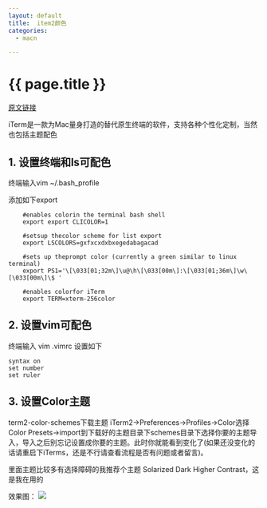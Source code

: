 ```yaml
---
layout: default
title:  item2颜色
categories:
  - macn

---
```

# {{ page.title }}

[原文链接](http://www.jianshu.com/p/33deff6b8a63)

iTerm是一款为Mac量身打造的替代原生终端的软件，支持各种个性化定制，当然也包括主题配色

## 1. 设置终端和ls可配色

终端输入vim ~/.bash_profile

添加如下export
 
        #enables colorin the terminal bash shell
        export export CLICOLOR=1

        #setsup thecolor scheme for list export
        export LSCOLORS=gxfxcxdxbxegedabagacad

        #sets up theprompt color (currently a green similar to linux terminal)
        export PS1='\[\033[01;32m\]\u@\h\[\033[00m\]:\[\033[01;36m\]\w\[\033[00m\]\$ '

        #enables colorfor iTerm
        export TERM=xterm-256color

## 2. 设置vim可配色

终端输入 vim .vimrc
设置如下

	syntax on
	set number
	set ruler


## 3. 设置Color主题

term2-color-schemes下载主题
iTerm2->Preferences->Profiles->Color选择Color Presets->import到下载好的主题目录下schemes目录下选择你要的主题导入，导入之后别忘记设置成你要的主题。此时你就能看到变化了(如果还没变化的话请重启下iTerms，还是不行请查看流程是否有问题或者留言)。

里面主题比较多有选择障碍的我推荐个主题 Solarized Dark Higher Contrast，这是我在用的


效果图：
<img src="/blog/image/item2-color.png" style="max-width:100%;"/>
